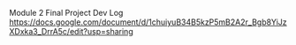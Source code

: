 Module 2 Final Project Dev Log
https://docs.google.com/document/d/1chuiyuB34B5kzP5mB2A2r_Bgb8YiJzXDxka3_DrrA5c/edit?usp=sharing
